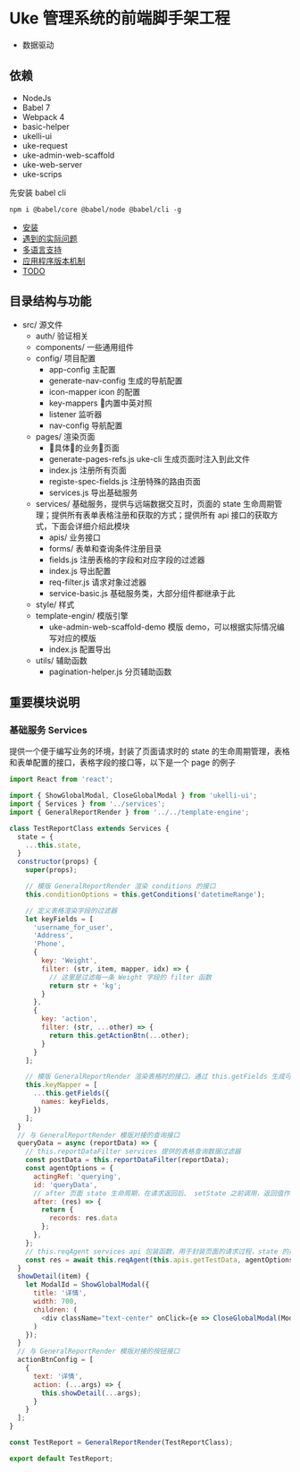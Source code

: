 # Uke 管理系统的前端脚手架工程

- 数据驱动

## 依赖

- NodeJs
- Babel 7
- Webpack 4
- basic-helper
- ukelli-ui
- uke-request
- uke-admin-web-scaffold
- uke-web-server
- uke-scrips

先安装 babel cli

```shell
npm i @babel/core @babel/node @babel/cli -g
```

- [安装](./docs/start.md)
- [遇到的实际问题](./docs/resolution.md)
- [多语言支持](./docs/i18n.md)
- [应用程序版本机制](./version/README.md)
- [TODO](./docs/todo.md)
<!-- - [更多介绍](./docs/intro.md) -->

## 目录结构与功能

- src/ 源文件
  - auth/ 验证相关
  - components/ 一些通用组件
  - config/ 项目配置
    - app-config 主配置
    - generate-nav-config 生成的导航配置
    - icon-mapper icon 的配置
    - key-mappers 内置中英对照
    - listener 监听器
    - nav-config 导航配置
  - pages/ 渲染页面
    - 具体的业务页面
    - generate-pages-refs.js uke-cli 生成页面时注入到此文件
    - index.js 注册所有页面
    - registe-spec-fields.js 注册特殊的路由页面
    - services.js 导出基础服务
  - services/ 基础服务，提供与远端数据交互时，页面的 state 生命周期管理；提供所有表单表格注册和获取的方式；提供所有 api 接口的获取方式，下面会详细介绍此模块
    - apis/ 业务接口
    - forms/ 表单和查询条件注册目录
    - fields.js 注册表格的字段和对应字段的过滤器
    - index.js 导出配置
    - req-filter.js 请求对象过滤器
    - service-basic.js 基础服务类，大部分组件都继承于此
  - style/ 样式
  - template-engin/ 模版引擎
    - uke-admin-web-scaffold-demo 模版 demo，可以根据实际情况编写对应的模版
    - index.js 配置导出
  - utils/ 辅助函数
    - pagination-helper.js 分页辅助函数

## 重要模块说明

### 基础服务 Services

提供一个便于编写业务的环境，封装了页面请求时的 state 的生命周期管理，表格和表单配置的接口，表格字段的接口等，以下是一个 page 的例子

```js
import React from 'react';

import { ShowGlobalModal, CloseGlobalModal } from 'ukelli-ui';
import { Services } from '../services';
import { GeneralReportRender } from '../../template-engine';

class TestReportClass extends Services {
  state = {
    ...this.state,
  }
  constructor(props) {
    super(props);

    // 模版 GeneralReportRender 渲染 conditions 的接口
    this.conditionOptions = this.getConditions('datetimeRange');

    // 定义表格渲染字段的过滤器
    let keyFields = [
      'username_for_user',
      'Address',
      'Phone',
      {
        key: 'Weight',
        filter: (str, item, mapper, idx) => {
          // 这里是过滤每一条 Weight 字段的 filter 函数
          return str + 'kg';
        }
      },
      {
        key: 'action',
        filter: (str, ...other) => {
          return this.getActionBtn(...other);
        }
      }
    ];

    // 模版 GeneralReportRender 渲染表格时的接口，通过 this.getFields 生成可用的配置
    this.keyMapper = [
      ...this.getFields({
        names: keyFields,
      })
    ];
  }
  // 与 GeneralReportRender 模版对接的查询接口
  queryData = async (reportData) => {
    // this.reportDataFilter services 提供的表格查询数据过滤器
    const postData = this.reportDataFilter(reportData);
    const agentOptions = {
      actingRef: 'querying',
      id: 'queryData',
      // after 页面 state 生命周期，在请求返回后、 setState 之前调用，返回值作为 state 的一部分
      after: (res) => {
        return {
          records: res.data
        };
      },
    };
    // this.reqAgent services api 包装函数，用于封装页面的请求过程，state 的控制由 services 提供
    const res = await this.reqAgent(this.apis.getTestData, agentOptions)(postData);
  }
  showDetail(item) {
    let ModalId = ShowGlobalModal({
      title: '详情',
      width: 700,
      children: (
        <div className="text-center" onClick={e => CloseGlobalModal(ModalId)}>当前人: {item.UserName}</div>
      )
    });
  }
  // 与 GeneralReportRender 模版对接的按钮接口
  actionBtnConfig = [
    {
      text: '详情',
      action: (...args) => {
        this.showDetail(...args);
      }
    }
  ];
}

const TestReport = GeneralReportRender(TestReportClass);

export default TestReport;
```
